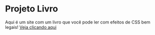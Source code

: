 # Projeto Livro
 Aqui é um site com um livro que você pode ler com efeitos de CSS bem legais! [Veja clicando aqui](https://lmaverick.github.io/Projeto-Livro/)
